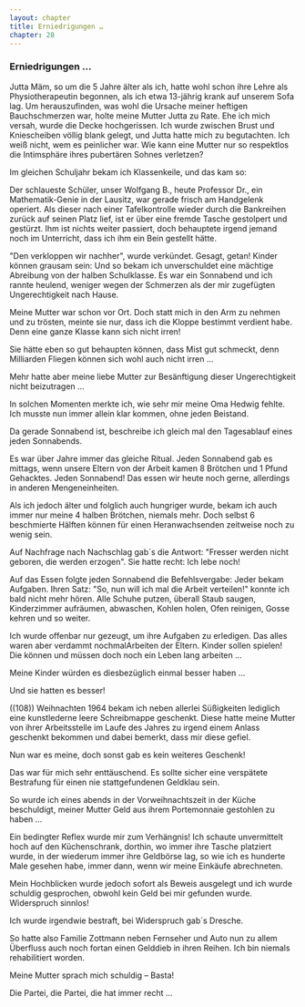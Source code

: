 ```yaml
---  
layout: chapter
title: Erniedrigungen …
chapter: 28
---  
```


### Erniedrigungen …

Jutta Mäm, so um die 5 Jahre älter als ich, hatte wohl schon ihre Lehre als
Physiotherapeutin begonnen, als ich etwa 13-jährig krank auf unserem Sofa lag.
Um herauszufinden, was wohl die Ursache meiner heftigen Bauchschmerzen war,
holte meine Mutter Jutta zu Rate. Ehe ich mich versah, wurde die Decke
hochgerissen. Ich wurde zwischen Brust und Kniescheiben völlig blank gelegt,
und Jutta hatte mich zu begutachten. Ich weiß nicht, wem es peinlicher war.
Wie kann eine Mutter nur so respektlos die Intimsphäre ihres pubertären Sohnes
verletzen?

Im gleichen Schuljahr bekam ich Klassenkeile, und das kam so:

Der schlaueste Schüler, unser Wolfgang B., heute Professor Dr., ein
Mathematik-Genie in der Lausitz, war gerade frisch am Handgelenk operiert. Als
dieser nach einer Tafelkontrolle wieder durch die Bankreihen zurück auf seinen
Platz lief, ist er über eine fremde Tasche gestolpert und gestürzt. Ihm ist
nichts weiter passiert, doch behauptete irgend jemand noch im Unterricht, dass
ich ihm ein Bein gestellt hätte.

"Den verkloppen wir nachher", wurde verkündet. Gesagt, getan! Kinder können
grausam sein: Und so bekam ich unverschuldet eine mächtige Abreibung von der
halben Schulklasse. Es war ein Sonnabend und ich rannte heulend, weniger wegen
der Schmerzen als der mir zugefügten Ungerechtigkeit nach Hause.

Meine Mutter war schon vor Ort. Doch statt mich in den Arm zu nehmen und zu
trösten, meinte sie nur, dass ich die Kloppe bestimmt verdient habe. Denn eine
ganze Klasse kann sich nicht irren!

Sie hätte eben so gut behaupten können, dass Mist gut schmeckt, denn
Milliarden Fliegen können sich wohl auch nicht irren …

Mehr hatte aber meine liebe Mutter zur Besänftigung dieser Ungerechtigkeit
nicht beizutragen …

In solchen Momenten merkte ich, wie sehr mir meine Oma Hedwig fehlte. Ich
musste nun immer allein klar kommen, ohne jeden Beistand.

Da gerade Sonnabend ist, beschreibe ich gleich mal den Tagesablauf eines jeden
Sonnabends.

Es war über Jahre immer das gleiche Ritual. Jeden Sonnabend gab es mittags,
wenn unsere Eltern von der Arbeit kamen 8 Brötchen und 1 Pfund Gehacktes.
Jeden Sonnabend! Das essen wir heute noch gerne, allerdings in anderen
Mengeneinheiten.

Als ich jedoch älter und folglich auch hungriger wurde, bekam ich auch immer
nur meine 4 halben Brötchen, niemals mehr. Doch selbst 6 beschmierte Hälften
können für einen Heranwachsenden zeitweise noch zu wenig sein.

Auf Nachfrage nach Nachschlag gab´s die Antwort: "Fresser werden nicht
geboren, die werden erzogen". Sie hatte recht: Ich lebe noch!

Auf das Essen folgte jeden Sonnabend die Befehlsvergabe: Jeder bekam Aufgaben.
Ihren Satz: "So, nun will ich mal die Arbeit verteilen!" konnte ich bald nicht
mehr hören. Alle Schuhe putzen, überall Staub saugen, Kinderzimmer aufräumen,
abwaschen, Kohlen holen, Ofen reinigen, Gosse kehren und so weiter.

Ich wurde offenbar nur gezeugt, um ihre Aufgaben zu erledigen. Das alles waren
aber verdammt nochmalArbeiten der Eltern. Kinder sollen spielen! Die können
und müssen doch noch ein Leben lang arbeiten …

Meine Kinder würden es diesbezüglich einmal besser haben …

Und sie hatten es besser!

((108)) Weihnachten 1964 bekam ich neben allerlei Süßigkeiten lediglich eine
kunstlederne leere Schreibmappe geschenkt. Diese hatte meine Mutter von ihrer
Arbeitsstelle im Laufe des Jahres zu irgend einem Anlass geschenkt bekommen
und dabei bemerkt, dass mir diese gefiel.

Nun war es meine, doch sonst gab es kein weiteres Geschenk!

Das war für mich sehr enttäuschend. Es sollte sicher eine verspätete
Bestrafung für einen nie stattgefundenen Geldklau sein.

So wurde ich eines abends in der Vorweihnachtszeit in der Küche beschuldigt,
meiner Mutter Geld aus ihrem Portemonnaie gestohlen zu haben …

Ein bedingter Reflex wurde mir zum Verhängnis! Ich schaute unvermittelt hoch
auf den Küchenschrank, dorthin, wo immer ihre Tasche platziert wurde, in der
wiederum immer ihre Geldbörse lag, so wie ich es hunderte Male gesehen habe,
immer dann, wenn wir meine Einkäufe abrechneten.

Mein Hochblicken wurde jedoch sofort als Beweis ausgelegt und ich wurde
schuldig gesprochen, obwohl kein Geld bei mir gefunden wurde. Widerspruch
sinnlos!

Ich wurde irgendwie bestraft, bei Widerspruch gab´s Dresche.

So hatte also Familie Zottmann neben Fernseher und Auto nun zu allem Überfluss
auch noch fortan einen Gelddieb in ihren Reihen. Ich bin niemals rehabilitiert
worden.

Meine Mutter sprach mich schuldig – Basta!

Die Partei, die Partei, die hat immer recht …

